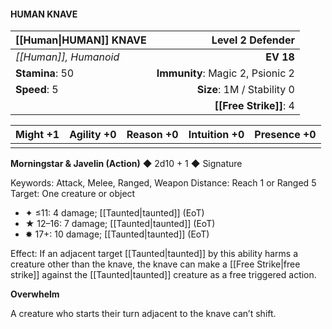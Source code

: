 #### HUMAN KNAVE

| [[Human\|HUMAN]] KNAVE       |             **Level 2 Defender** |
| :---------------- | -------------------------------: |
| *[[Human]], Humanoid* |                        **EV 18** |
| **Stamina**: 50   | **Immunity**: Magic 2, Psionic 2 |
| **Speed**: 5      |       **Size**: 1M / Stability 0 |
|                   |               **[[Free Strike]]**: 4 |

| **Might** +1 | **Agility** +0 | **Reason** +0 | **Intuition** +0 | **Presence** +0 |
| ------------ | -------------- | ------------- | ---------------- | --------------- |
|              |                |               |                  |                 |

**Morningstar & Javelin (Action)** ◆ 2d10 + 1 ◆ Signature

Keywords: Attack, Melee, Ranged, Weapon
Distance: Reach 1 or Ranged 5
Target: One creature or object

- ✦ ≤11: 4 damage; [[Taunted\|taunted]] (EoT)
- ★ 12–16: 7 damage; [[Taunted\|taunted]] (EoT)
- ✸ 17+: 10 damage; [[Taunted\|taunted]] (EoT)

Effect: If an adjacent target [[Taunted\|taunted]] by this ability harms a creature other than the knave, the knave can make a [[Free Strike\|free strike]] against the [[Taunted\|taunted]] creature as a free triggered action.

**Overwhelm**

A creature who starts their turn adjacent to the knave can’t shift.
